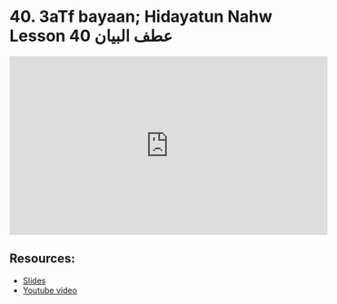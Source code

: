 # 40. 3aTf bayaan; Hidayatun Nahw Lesson 40 عطف البيان
                
<iframe width="560" height="315" src="https://www.youtube-nocookie.com/embed/xmX76BUoE7c?start=0" frameborder="0" allow="accelerometer; autoplay; encrypted-media; gyroscope; picture-in-picture" allowfullscreen="allowfullscreen">
</iframe><BR>

## Resources:
- [Slides](https://github.com/arshare/resources_balagha_pdfs)
- [Youtube video](https://www.youtube.com/watch?v=xmX76BUoE7c&list=PLzn0qdi6JpdtdAyaM2yvvY1Yk9i4EpLHD&index=101)

